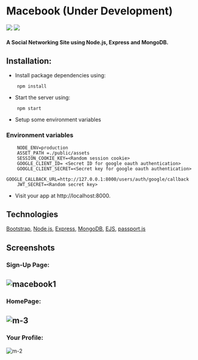 # Macebook (Under Development)
<img src="https://img.shields.io/github/issues/saumya-mendiratta/Codeial"> <img src="https://img.shields.io/badge/Dev-InProgress-orange">

#### A Social Networking Site using Node.js, Express and MongoDB.

## Installation:

- Install package dependencies using:

```
    npm install
```

- Start the server using:

```
    npm start
```


- Setup some environment variables

### Environment variables
```
    NODE_ENV=production
    ASSET_PATH =./public/assets
    SESSION_COOKIE_KEY=<Random session cookie>
    GOOGLE_CLIENT_ID= <Secret ID for google oauth authentication>
    GOOGLE_CLIENT_SECRET=<Secret key for google oauth authentication>
    GOOGLE_CALLBACK_URL=http://127.0.0.1:8000/users/auth/google/callback
    JWT_SECRET=<Random secret key>
```

- Visit your app at http://localhost:8000.


## Technologies

[Bootstrap](//getbootstrap.com/),  [Node.js](//nodejs.org/en/), [Express](//expressjs.com/), [MongoDB](//www.mongodb.com/), [EJS](//ejs.co/), [passport.js](//www.passportjs.org/) 

## Screenshots
### Sign-Up Page:
![macebook1](https://user-images.githubusercontent.com/111877615/226099817-b065d298-aa47-45c8-a8a3-f49888de9f45.png)
---
### HomePage:
![m-3](https://user-images.githubusercontent.com/111877615/226099816-002ab850-fc17-40a7-a9c6-2610ef6d4bcc.png)
---
### Your Profile:
![m-2](https://user-images.githubusercontent.com/111877615/226099814-989ad829-f894-4d72-a4c4-a6ff996e4389.png)



